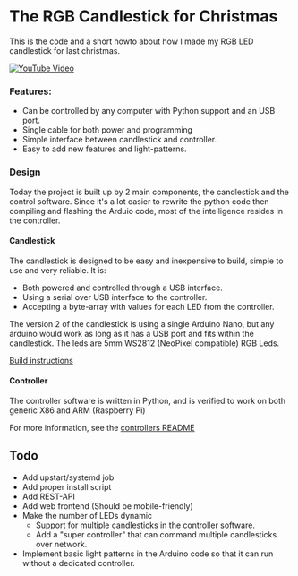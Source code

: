 # The RGB Candlestick for Christmas
This is the code and a short howto about how I made my RGB LED candlestick for last christmas.

[![YouTube Video](http://i.imgur.com/g4cEDqO.png)](http://www.youtube.com/watch?feature=player_embedded&v=RDOWLQ8P0aQ)

### Features:
* Can be controlled by any computer with Python support and an USB port.
* Single cable for both power and programming
* Simple interface between candlestick and controller.
* Easy to add new features and light-patterns.

### Design
Today the project is built up by 2 main components, the candlestick and the control software.
Since it's a lot easier to rewrite the python code then compiling and flashing the Arduio code, most of the intelligence resides in the controller.

#### Candlestick
The candlestick is designed to be easy and inexpensive to build, simple to use and very reliable. It is:
* Both powered and controlled through a USB interface.
* Using a serial over USB interface to the controller.
* Accepting a byte-array with values for each LED from the controller.

The version 2 of the candlestick is using a single Arduino Nano, but any arduino would work as long as it has a USB port and fits within the candlestick.
The leds are 5mm WS2812 (NeoPixel compatible) RGB Leds.

[Build instructions](/candlestick)

#### Controller
The controller software is written in Python, and is verified to work on both generic X86 and ARM (Raspberry Pi)

For more information, see the [controllers README](/controller/)

## Todo
* Add upstart/systemd job
* Add proper install script
* Add REST-API
* Add web frontend (Should be mobile-friendly)
* Make the number of LEDs dynamic
  * Support for multiple candlesticks in the controller software.
  * Add a "super controller" that can command multiple candlesticks over network.
* Implement basic light patterns in the Arduino code so that it can run without a dedicated controller.
